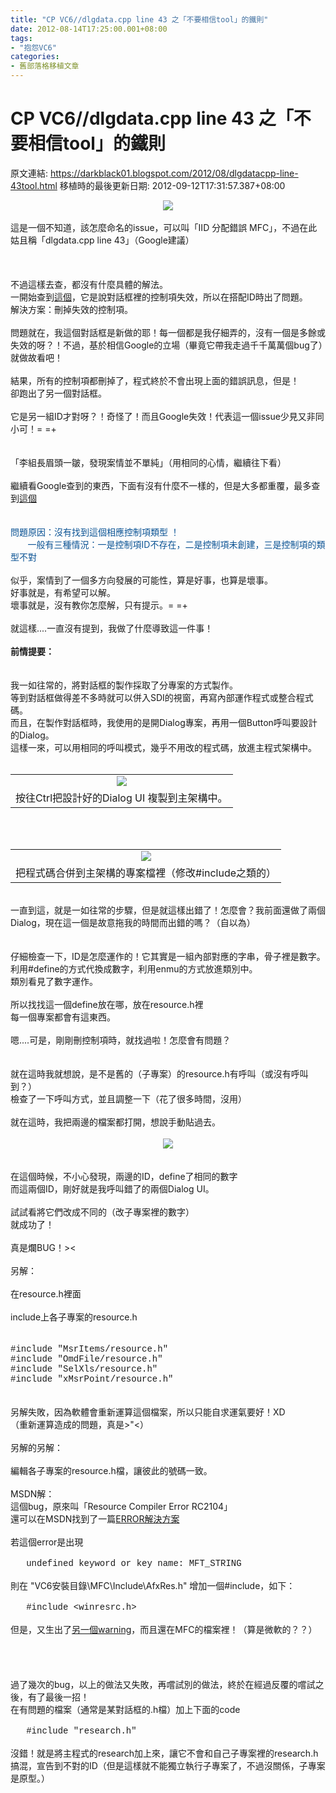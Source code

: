 ```yaml
---
title: "CP VC6//dlgdata.cpp line 43 之「不要相信tool」的鐵則"
date: 2012-08-14T17:25:00.001+08:00
tags: 
- "抱怨VC6"
categories:
- 舊部落格移植文章
---
```


# CP VC6//dlgdata.cpp line 43 之「不要相信tool」的鐵則

原文連結: https://darkblack01.blogspot.com/2012/08/dlgdatacpp-line-43tool.html
移植時的最後更新日期: 2012-09-12T17:31:57.387+08:00

<div class="separator" style="clear: both; text-align: center;"><a href="http://1.bp.blogspot.com/-GSc_UzLgI8E/UCoUCxS_IwI/AAAAAAAAETQ/h5dYNBnRLMU/s1600/errorinfo.png" imageanchor="1" style="margin-left: 1em; margin-right: 1em;"><img border="0" src="http://1.bp.blogspot.com/-GSc_UzLgI8E/UCoUCxS_IwI/AAAAAAAAETQ/h5dYNBnRLMU/s1600/errorinfo.png" /></a></div><br />這是一個不知道，該怎麼命名的issue，可以叫「IID 分配錯誤 MFC」，不過在此姑且稱「dlgdata.cpp line 43」（Google建議）<br /><br /><a name='more'></a><br /><br />不過這樣去查，都沒有什麼具體的解法。<br />一開始查到<a href="http://www.cnblogs.com/VRS_technology/archive/2010/08/04/1792168.html" target="_blank">這個</a>，它是說對話框裡的控制項失效，所以在搭配ID時出了問題。<br />解決方案：刪掉失效的控制項。<br /><br />問題就在，我這個對話框是新做的耶！每一個都是我仔細弄的，沒有一個是多餘或失效的呀？！不過，基於相信Google的立場（畢竟它帶我走過千千萬萬個bug了）就做故看吧！<br /><br />結果，所有的控制項都刪掉了，程式終於不會出現上面的錯誤訊息，但是！<br />卻跑出了另一個對話框。<br /><br />它是另一組ID才對呀？！奇怪了！而且Google失效！代表這一個issue少見又非同小可！= =+<br /><br /><br />「李組長眉頭一皺，發現案情並不單純」（用相同的心情，繼續往下看）<br /><br />繼續看Google查到的東西，下面有沒有什麼不一樣的，但是大多都重覆，最多查到<a href="http://www.cnblogs.com/wenbin/archive/2009/05/07/1452188.html" target="_blank">這個</a><br /><br /><br /><span style="color: #0b5394;">問題原因：沒有找到這個相應控制項類型 ！</span><br /><span style="color: #0b5394;">&nbsp; &nbsp; &nbsp; &nbsp;一般有三種情況：一是控制項ID不存在，二是控制項未創建，三是控制項的類型不對&nbsp;</span><br /><div><br /></div><div>似乎，案情到了一個多方向發展的可能性，算是好事，也算是壞事。</div><div>好事就是，有希望可以解。</div><div>壞事就是，沒有教你怎麼解，只有提示。= =+</div><div><br /></div><div>就這樣....一直沒有提到，我做了什麼導致這一件事！</div><div><br /></div><div><b>前情提要：</b></div><div><br /></div><br />我一如往常的，將對話框的製作採取了分專案的方式製作。<br />等到對話框做得差不多時就可以併入SDI的視窗，再寫內部運作程式或整合程式碼。<br />而且，在製作對話框時，我使用的是開Dialog專案，再用一個Button呼叫要設計的Dialog。<br />這樣一來，可以用相同的呼叫模式，幾乎不用改的程式碼，放進主程式架構中。<br /><br /><table align="center" cellpadding="0" cellspacing="0" class="tr-caption-container" style="margin-left: auto; margin-right: auto; text-align: center;"><tbody><tr><td style="text-align: center;"><a href="http://3.bp.blogspot.com/-N4FEpuVMJnM/UCoUCYjx9DI/AAAAAAAAETI/1dmjQaLHK8U/s1600/action2.png" imageanchor="1" style="margin-left: auto; margin-right: auto;"><img border="0" src="http://3.bp.blogspot.com/-N4FEpuVMJnM/UCoUCYjx9DI/AAAAAAAAETI/1dmjQaLHK8U/s1600/action2.png" /></a></td></tr><tr><td class="tr-caption" style="text-align: center;">按往Ctrl把設計好的Dialog UI 複製到主架構中。</td></tr></tbody></table><br /><br /><table align="center" cellpadding="0" cellspacing="0" class="tr-caption-container" style="margin-left: auto; margin-right: auto; text-align: center;"><tbody><tr><td style="text-align: center;"><a href="http://4.bp.blogspot.com/-ILr5_NgKk4s/UCoUB_BdaUI/AAAAAAAAETA/yzXeAaiSxTs/s1600/action1.png" imageanchor="1" style="margin-left: auto; margin-right: auto;"><img border="0" src="http://4.bp.blogspot.com/-ILr5_NgKk4s/UCoUB_BdaUI/AAAAAAAAETA/yzXeAaiSxTs/s1600/action1.png" /></a></td></tr><tr><td class="tr-caption" style="text-align: center;">把程式碼合併到主架構的專案檔裡（修改#include之類的）</td></tr></tbody></table><br />一直到這，就是一如往常的步驟，但是就這樣出錯了！怎麼會？我前面還做了兩個Dialog，現在這一個是故意拖我的時間而出錯的嗎？（自以為）<br /><br /><br />仔細檢查一下，ID是怎麼運作的！它其實是一組內部對應的字串，骨子裡是數字。<br />利用#define的方式代換成數字，利用enmu的方式放進類別中。<br />類別看見了數字運作。<br /><br />所以找找這一個define放在哪，放在resource.h裡<br />每一個專案都會有這東西。<br /><br />嗯....可是，剛剛刪控制項時，就找過啦！怎麼會有問題？<br /><br /><br />就在這時我就想說，是不是舊的（子專案）的resource.h有呼叫（或沒有呼叫到？）<br />檢查了一下呼叫方式，並且調整一下（花了很多時間，沒用）<br /><br />就在這時，我把兩邊的檔案都打開，想說手動貼過去。<br /><br /><div class="separator" style="clear: both; text-align: center;"><a href="http://1.bp.blogspot.com/-kyJHACEPHkw/UCoUBUhtGXI/AAAAAAAAES4/Lj-hyk9O7h0/s1600/IDdiff.png" imageanchor="1" style="margin-left: 1em; margin-right: 1em;"><img border="0" src="http://1.bp.blogspot.com/-kyJHACEPHkw/UCoUBUhtGXI/AAAAAAAAES4/Lj-hyk9O7h0/s1600/IDdiff.png" /></a></div><br /><br />在這個時候，不小心發現，兩邊的ID，define了相同的數字<br />而這兩個ID，剛好就是我呼叫錯了的兩個Dialog UI。<br /><br />試試看將它們改成不同的（改子專案裡的數字）<br />就成功了！<br /><br />真是爛BUG！&gt;&lt;<br /><br />另解：<br /><br />在resource.h裡面<br /><br />include上各子專案的resource.h<br /><br /><br /><span style="font-family: Courier New, Courier, monospace;">#include "MsrItems/resource.h"</span><br /><span style="font-family: Courier New, Courier, monospace;">#include "OmdFile/resource.h"</span><br /><span style="font-family: Courier New, Courier, monospace;">#include "SelXls/resource.h"</span><br /><span style="font-family: Courier New, Courier, monospace;">#include "xMsrPoint/resource.h"</span><br /><br /><br />另解失敗，因為軟體會重新運算這個檔案，所以只能自求運氣要好！XD<br />（重新運算造成的問題，真是&gt;"&lt;）<br /><br />另解的另解：<br /><br />編輯各子專案的resource.h檔，讓彼此的號碼一致。<br /><br />MSDN解：<br />這個bug，原來叫「Resource Compiler Error RC2104」<br />還可以在MSDN找到了一篇<a href="http://msdn.microsoft.com/en-us/library/k2z28y0f(v=vs.80).aspx" target="_blank">ERROR解決方案</a><br /><br />若這個error是出現<br /><br /><span style="font-family: Courier New, Courier, monospace;">&nbsp; &nbsp;undefined keyword or key name: MFT_STRING</span><br /><br />則在 "VC6安裝目錄\MFC\Include\AfxRes.h" 增加一個#include，如下：<br /><br /><span style="font-family: Courier New, Courier, monospace;">&nbsp; &nbsp;#include &lt;winresrc.h&gt;</span><br /><br />但是，又生出了<a href="http://msdn.microsoft.com/en-us/library/8d10sc3w(v=vs.80).aspx" target="_blank">另一個warning</a>，而且還在MFC的檔案裡！（算是微軟的？？）<br /><br /><br /><br /><br />過了幾次的bug，以上的做法又失敗，再嚐試別的做法，終於在經過反覆的嚐試之後，有了最後一招！<br />在有問題的檔案（通常是某對話框的.h檔）加上下面的code<br /><br /><span style="font-family: 'Courier New', Courier, monospace;">&nbsp; &nbsp;</span><span style="font-family: Courier New, Courier, monospace;">#include "research.h"</span><br /><br />沒錯！就是將主程式的research加上來，讓它不會和自己子專案裡的research.h搞混，宣告到不對的ID（但是這樣就不能獨立執行子專案了，不過沒關係，子專案是原型。）<br /><br />
